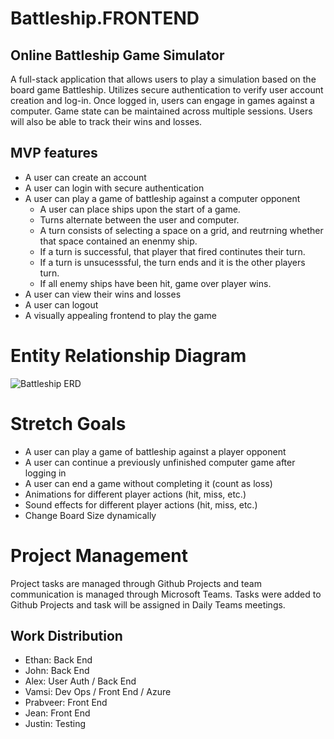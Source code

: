 # Battleship.FRONTEND
## Online Battleship Game Simulator

A full-stack application that allows users to play a simulation based on the board game Battleship. Utilizes secure authentication to verify user account creation and log-in. Once logged in, users can engage in games against a computer. Game state can be maintained across multiple sessions. Users will also be able to track their wins and losses.

## MVP features
- A user can create an account
- A user can login with secure authentication
- A user can play a game of battleship against a computer opponent
    - A user can place ships upon the start of a game.
    - Turns alternate between the user and computer.
    - A turn consists of selecting a space on a grid, and reutrning whether that space contained an enenmy ship.
    - If a turn is successful, that player that fired continutes their turn.
    - If a turn is unsucesssful, the turn ends and it is the other players turn.
    - If all enemy ships have been hit, game over player wins.
- A user can view their wins and losses
- A user can logout
- A visually appealing frontend to play the game



# Entity Relationship Diagram
![Battleship ERD](https://github.com/user-attachments/assets/499b4dd4-f173-4f75-92b2-abd554b4f551)


# Stretch Goals
- A user can play a game of battleship against a player opponent
- A user can continue a previously unfinished computer game after logging in
- A user can end a game without completing it (count as loss)
- Animations for different player actions (hit, miss, etc.)
- Sound effects for different player actions (hit,  miss, etc.)
- Change Board Size dynamically

# Project Management
Project tasks are managed through Github Projects and team communication is managed through Microsoft Teams. 
Tasks were added to Github Projects and task will be assigned in Daily Teams meetings. 

## Work Distribution
- Ethan: Back End
- John: Back End
- Alex: User Auth / Back End 
- Vamsi: Dev Ops / Front End / Azure
- Prabveer: Front End
- Jean: Front End
- Justin: Testing


